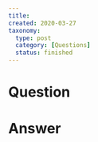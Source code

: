 ```yaml
---
title:
created: 2020-03-27
taxonomy:
  type: post
  category: [Questions]
  status: finished
---
```


# Question


# Answer

